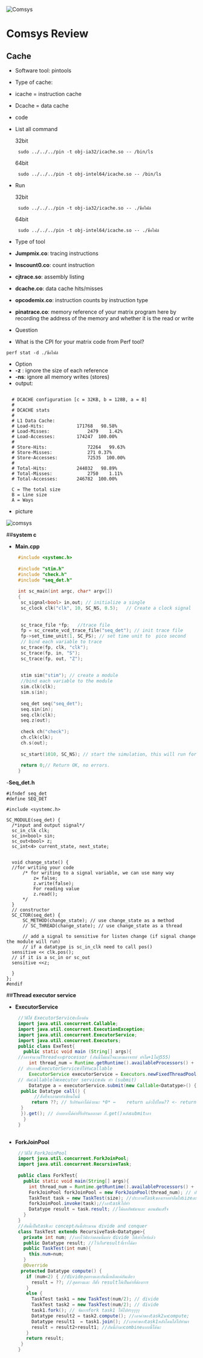 ![Comsys](https://i.giphy.com/3o6Ei3ezR3iOLzPHpe.gif)
# Comsys Review

## **Cache**
 - Software tool: pintools
 - Type of cache:
  - icache =  instruction cache
  - Dcache = data cache
 - code
  - List all command
  
    32bit
    ```
     sudo ../../../pin -t obj-ia32/icache.so -- /bin/ls 
    ```
   
    64bit
    ```
     sudo ../../../pin -t obj-intel64/icache.so -- /bin/ls 
    ```
  - Run
     
    32bit
    ```
     sudo ../../../pin -t obj-ia32/icache.so -- ./ชื่อไฟล์
    ```
   
    64bit
    ```
     sudo ../../../pin -t obj-intel64/icache.so -- ./ชื่อไฟล์
    ```
 - Type of tool
  - **Jumpmix.co**: tracing instructions
  - **Inscount0.co**: count instruction 
  - **cjtrace.so**: assembly listing
  - **dcache.co**: data cache hits/misses
  - **opcodemix.co**: instruction counts by instruction type
  - **pinatrace.co**:  memory reference of your matrix program here by recording the address of the memory and whether it is the read or write
 - Question
  - What is the CPI for your matrix code from Perf tool?
   ```
   perf stat -d ./ชื่อไฟล์
   ```
 - Option
  - **-z** : ignore the size of each reference
  - **-ns**: ignore all memory writes (stores)
 - output:
  ```
  
    # DCACHE configuration [c = 32KB, b = 128B, a = 8]
    #
    # DCACHE stats
    #
    # L1 Data Cache:
    # Load-Hits:           	171768   98.58%
    # Load-Misses:           	2479	1.42%
    # Load-Accesses:       	174247  100.00%
    # 
    # Store-Hits:           	72264   99.63%
    # Store-Misses:           	271	0.37%
    # Store-Accesses:       	72535  100.00%
    # 
    # Total-Hits:          	244032   98.89%
    # Total-Misses:          	2750	1.11%
    # Total-Accesses:      	246782  100.00%
    
    C = The total size
    B = Line size
    A = Ways
  ```
 - picture
 
  ![comsys](/comsys.png)

##**system c**
- **Main.cpp**
  ```C++
   #include <systemc.h>
   
   #include "stim.h"
   #include "check.h"
   #include "seq_det.h"
   
   int sc_main(int argc, char* argv[])
   {
   	sc_signal<bool> in,out; // initialize a single
   	sc_clock clk("clk", 10, SC_NS, 0.5);   // Create a clock signal
   
   
   	sc_trace_file *fp;   //trace file
   	fp = sc_create_vcd_trace_file("seq_det"); // init trace file
   	fp->set_time_unit(1, SC_PS); // set time unit to  pico second
   	// bind each variable to trace
   	sc_trace(fp, clk, "clk");
   	sc_trace(fp, in, "S");
   	sc_trace(fp, out, "Z");
   
   	
   	stim sim("stim"); // create a module
    //bind each variable to the module
   	sim.clk(clk);
   	sim.s(in);
   	
   	seq_det seq("seq_det");
   	seq.sin(in);
   	seq.clk(clk);
   	seq.z(out);
   
   	check ch("check");
   	ch.clk(clk);
   	ch.s(out);
   
   	sc_start(1010, SC_NS); // start the simulation, this will run for 1010 nano sec
   	
   	return 0;// Return OK, no errors.
   }
  ```
-**Seq_det.h**
  ```
  #ifndef seq_det
  #define SEQ_DET
  
  #include <systemc.h>
  
  SC_MODULE(seq_det) {
  	/*input and output signal*/
  	sc_in_clk clk;
  	sc_in<bool> sin;
  	sc_out<bool> z;
  	sc_int<4> current_state, next_state;
  	
  	
  	void change_state() {
  	//for writing your code
  		/* for writing to a signal variable, we can use many way
  			z= false;
  			z.write(false);
  		    For reading value
  			z.read();
  		*/
  	}
  	// constructor
  	SC_CTOR(seq_det) {
  		SC_METHOD(change_state); // use change_state as a method
  		// SC_THREAD(change_state); // use change_state as a thread
  		
  		// add a signal to sensitive for listen change (if signal change the module will run)
  		// if a datatype is sc_in_clk need to call pos()
    sensitive << clk.pos();
    // if it is a sc_in or sc_out
    sensitive <<z;
    		
    }
  };
  #endif
  ```
##**Thread executor service**
- **ExecutorService**
  ```java
   //วิธีใช้ ExecutorServiceเบื้องต้น
   import java.util.concurrent.Callable;
   import java.util.concurrent.ExecutionException;
   import java.util.concurrent.ExecutorService;
   import java.util.concurrent.Executors;
   public class ExeTest{
     public static void main (String[] args){
   //เอาจำนวนThreadจากprocessor (อันนี้ไม่แน่ใจนะตามอาจารย์ ทำไม+1ไม่รู้555)
       int thread_num = Runtime.getRuntime().availableProcessors() + 1;
   // ประกาศExecutorServiceที่ใช้รันcallable
       ExecutorService executorService = Executors.newFixedThreadPool(thread_num);
   // ยัดcallableให้executor serviceมัน ทำ (submit)
       Datatype a = executorService.submit(new Callable<Datatype>() {
   	public Datatype call() {
   		 //สิ่งที่จะเอามาทำเขียนในนี้
   		return ??; // รีเทิร์นค่าได้ด้วยนะ *0* ←	return แล้วไปไหน?? <- returnออกสู่โลกภายนอกไง (เวลาgetก็จะได้ค่านี้แหละ)
   	}
   	}).get(); // ถ้าอยากได้ค่าที่รีเทิร์นออกมา ก็.get()หลังsubmitเอา
     }
   }
 
  ```
- **ForkJoinPool**
  ```java
   //วิธีใช้ ForkJoinPool
   import java.util.concurrent.ForkJoinPool;
   import java.util.concurrent.RecursiveTask;
   
   public class ForkTest{
     public static void main(String[] args){
       int thread_num = Runtime.getRuntime().availableProcessors() + 1;//เอาจำนวนThreadจากprocessor (อันนี้ไม่แน่ใจนะตามอาจารย์ ทำไม+1ไม่รู้555)
       ForkJoinPool forkJoinPool = new ForkJoinPool(thread_num); // ประกาศ ForkJoinPool
       TaskTest task = new TaskTest(size); //ประกาศTaskของเราอย่าลืมใส่sizeละว่ามันจะทำกี่รอบ
       forkJoinPool.invoke(task);//เอาtaskไปทำ
       Datatype result = task.result; //ได้ผลลัพธ์มาและ ตอนมันเสร็จ
     }
   }
   //อันนี้เป็นtaskอะ conceptอันนี้ประมาณ divide and conquer 
   class TaskTest extends RecursiveTask<Datatype>{
     private int num; //เอาไว้นับว่าตอนนี้แบ่ง divide ไปเท่าไหร่แล้ว
     public Datatype result; //ไว้เก็บresultที่เราได้มา
     public TaskTest(int num){
       this.num=num;
     }
     @Override
   	protected Datatype compute() {
   	  if (num<2) { //divideสุดทางและอันนี้เหลือแค่อันเดียว
   	    result = ??; //สุดทางและ ก็ตั้ง resultให้เป็นค่าที่ต้องการ
   	  }
   	  else {
   	    TaskTest task1 = new TaskTest(num/2); // divide 
   	    TaskTest task2 = new TaskTest(num/2); // divide 
   	    task1.fork(); // จัดการfork task1 ให้ไปทำๆๆๆๆ 
   	    Datatype result2 = task2.compute(); //เอาค่าของtask2มาcompute;
   	    Datatype result1  = task1.join(); //เอาค่าของtask1หลังโดนไล่ไปทำมา
   	    result = result2+result1; //อันนี้ถ้ามาcombineแบบนี้ได้นะ 
   	  }
   	  return result;
   	}
   }
 
  ```
